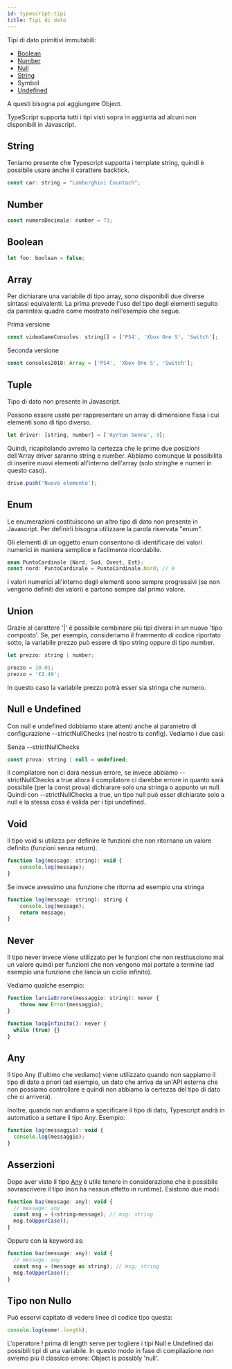 ```yaml
---
id: typescript-tipi
title: Tipi di dato
---
```


Tipi di dato primitivi immutabili:

<ul>
    <li><a href="#boolean">Boolean</a></li>
    <li><a href="#number">Number</a></li>
    <li><a href="#null-e-undefined">Null</a></li>
    <li><a href="#string">String</a></li>
    <li>Symbol</li>
    <li><a href="#null-e-undefined">Undefined</a></li>
</ul>

A questi bisogna poi aggiungere Object.

TypeScript supporta tutti i tipi visti sopra in aggiunta ad alcuni non disponibili in Javascript.

## String

Teniamo presente che Typescript supporta i template string, quindi è possibile usare anche il carattere backtick.

```js
const car: string = "Lamborghini Countach";
```

## Number

```js
const numeroDecimale: number = 73;
```

## Boolean

```js
let foo: boolean = false;
```

## Array

Per dichiarare una variabile di tipo array, sono disponibili due diverse sintassi equivalenti. La prima prevede l'uso del tipo degli elementi seguito da parentesi quadre come mostrato nell'esempio che segue.

Prima versione

```js
const videoGameConsoles: string[] = ['PS4', 'Xbox One S', 'Switch'];
```

Seconda versione

```js
const consoles2018: Array = ['PS4', 'Xbox One S', 'Switch'];
```

## Tuple

Tipo di dato non presente in Javascript.

Possono essere usate per rappresentare un array di dimensione fissa i cui elementi sono di tipo diverso.

```js
let driver: [string, number] = ['Ayrton Senna', 3];
```

Quindi, ricapitolando avremo la certezza che le prime due posizioni dell'Array driver saranno string e number. Abbiamo comunque la possibilità di inserire nuovi elementi all'interno dell'array (solo stringhe e numeri in questo caso).

```js
drive.push('Nuovo elemento');
```

## Enum

Le enumerazioni costituiscono un altro tipo di dato non presente in Javascript.
Per definirli bisogna utilizzare la parola riservata "enum".

Gli elementi di un oggetto enum consentono di identificare dei valori numerici in maniera semplice e facilmente ricordabile.

```js
enum PuntoCardinale {Nord, Sud, Ovest, Est};
const nord: PuntoCardinale = PuntoCardinale.Nord; // 0
```

I valori numerici all'interno degli elementi sono sempre progressivi (se non vengono definiti dei valori) e partono sempre dal primo valore.

## Union

Grazie al carattere '|' è possibile combinare più tipi diversi in un nuovo 'tipo composto'. Se, per esempio, consideriamo il frammento di codice riportato sotto, la variabile prezzo può essere di tipo string oppure di tipo number.

```js
let prezzo: string | number;

prezzo = 10.01;
prezzo = '€2.49';
```

In questo caso la variabile prezzo potrà esser sia stringa che numero.

## Null e Undefined

Con null e undefined dobbiamo stare attenti anche al parametro di configurazione --strictNullChecks (nel nostro ts config).
Vediamo i due casi:

Senza --strictNullChecks

```js
const prova: string | null = undefined;
```

Il compilatore non ci darà nessun errore, se invece abbiamo --strictNullChecks a true allora il compilatore ci darebbe errore in quanto sarà possibile (per la const prova) dichiarare solo una stringa o appunto un null.
Quindi con --strictNullChecks a true, un tipo null può esser dichiarato solo a null e la stessa cosa è valida per i tipi undefined.

## Void

Il tipo void si utilizza per definire le funzioni che non ritornano un valore definito (funzioni senza return).

```js
function log(message: string): void {
    console.log(message);
}
```

Se invece avessimo una funzione che ritorna ad esempio una stringa

```js
function log(message: string): string {
    console.log(message);
    return message;
}
```

## Never

Il tipo never invece viene utilizzato per le funzioni che non restitusciono mai un valore quindi per funzioni che non vengono mai portate a termine (ad esempio una funzione che lancia un ciclio infinito).

Vediamo qualche esempio:

```js
function lanciaErrore(messaggio: string): never {
    throw new Error(messaggio);
}

function loopInfinito(): never {
  while (true) {}
}
```

## Any

Il tipo Any (l'ultimo che vediamo) viene utilizzato quando non sappiamo il tipo di dato a priori (ad esempio, un dato che arriva da un'API esterna che non possiamo controllare e quindi non abbiamo la certezza del tipo di dato che ci arriverà).

Inoltre, quando non andiamo a specificare il tipo di dato, Typescript andrà in automatico a settare il tipo Any. Esempio:

```js
function log(messaggio): void { 
  console.log(messaggio);
}
```

## Asserzioni

Dopo aver visto il tipo <a href="https://danielecarta-docs.netlify.app/docs/typescript-tipi#any">Any</a> è utile tenere in considerazione che è possibile sovrascrivere il tipo (non ha nessun effetto in runtime). Esistono due modi:

```js
function baz(message: any): void {
  // message: any
  const msg = (<string>message); // msg: string 
  msg.toUpperCase();
}
```

Oppure con la keyword as:

```js
function baz(message: any): void {
  // message: any
  const msg = (message as string); // msg: string 
  msg.toUpperCase();
}
```

## Tipo non Nullo

Può esservi capitato di vedere linee di codice tipo questa:

```js
console.log(nome!.length);
```

L'operatore ! prima di length serve per togliere i tipi Null e Undefined dai possibili tipi di una variabile. In questo modo in fase di compilazione non avremo più il classico errore: Object is possibly 'null'.
